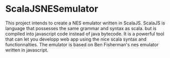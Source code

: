 # ScalaJSNESemulator

This project intends to create a NES emulator written in ScalaJS. ScalaJS is language that possesses the same grammar and syntax as scala.
but is compiled into javascript code instead of java bytecode. It is a powerful tool that can let you developp web app using the nice
scala syntax and functionnalties. The emulator is based on Ben Fisherman's nes emulator written in javascript.

